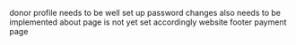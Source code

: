 donor profile needs to be well set up
password changes also needs to be implemented 
about page is not yet set accordingly
website footer
payment page
